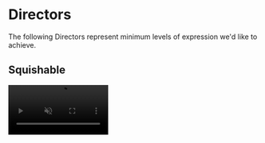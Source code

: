 # Directors

The following Directors represent minimum levels of expression we'd like to achieve.

## Squishable

<video width="200" muted="" autoplay="yes" loop="" src="../_assets/squash-and-stretch.mp4"></video>

